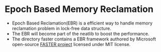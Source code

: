 # Epoch Based Memory Reclamation

- Epoch Based Reclamation(EBR) is a efficient way to handle memory reclamation problem in lock-free data structure.
- The EBR will become part of the neatlib to boost the performance.
- The directory faster contains a EBR framework authored by Microsoft open-source [FASTER project](https://github.com/microsoft/FASTER/) licensed under MIT license.
